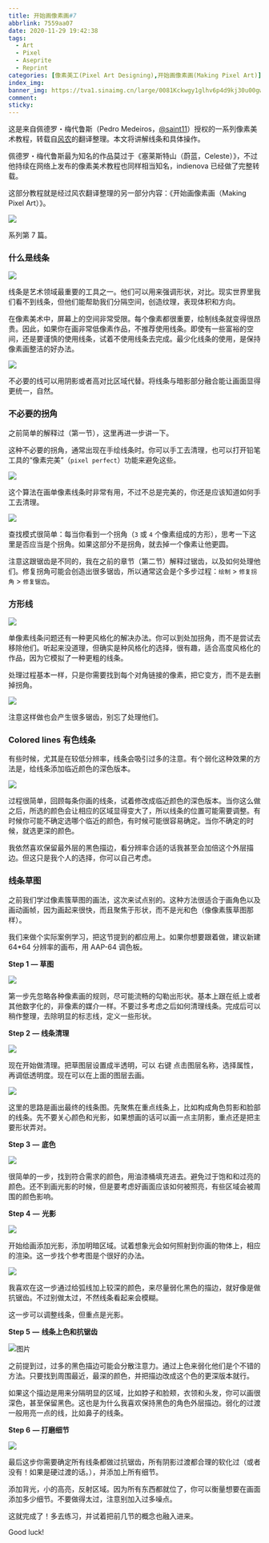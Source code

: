 ```yaml
---
title: 开始画像素画#7
abbrlink: 7559aa07
date: 2020-11-29 19:42:38
tags:
  - Art
  - Pixel
  - Aseprite
  - Reprint
categories: [像素美工(Pixel Art Designing),开始画像素画(Making Pixel Art)]
index_img:
banner_img: https://tva1.sinaimg.cn/large/0081Kckwgy1glhv6p4d9kj30u00gwt9p.jpg
comment:
sticky:
---
```






这是来自佩德罗・梅代鲁斯（Pedro Medeiros，[@saint11](https://twitter.com/saint11)）授权的一系列像素美术教程，转载自[风农](https://indienova.com/u/fengnong)的翻译整理。本文将讲解线条和具体操作。

<!--more-->



佩德罗・梅代鲁斯最为知名的作品莫过于《塞莱斯特山（蔚蓝，Celeste）》，不过他持续在网络上发布的像素美术教程也同样相当知名，indienova 已经做了完整转载。

这部分教程就是经过风农翻译整理的另一部分内容：《开始画像素画（Making Pixel Art）》。

![](https://tva1.sinaimg.cn/large/0081Kckwgy1glhv8bd0hfj30u008c74z.jpg)


系列第 7 篇。

### 什么是线条

![](https://tva1.sinaimg.cn/large/0081Kckwgy1glhv89ju74j30ei0d812e.jpg)



线条是艺术领域最重要的工具之一。他们可以用来强调形状，对比。现实世界里我们看不到线条，但他们能帮助我们分隔空间，创造纹理，表现体积和方向。

在像素美术中，屏幕上的空间非常受限。每个像素都很重要，绘制线条就变得很昂贵。因此，如果你在画非常低像素作品，不推荐使用线条。即使有一些富裕的空间，还是要谨慎的使用线条，试着不使用线条去完成。最少化线条的使用，是保持像素画整洁的好办法。

![](https://mmbiz.qpic.cn/mmbiz_png/VZ8kwNia656nTI2LBj3suic8XQ4Ec2mDovDCt2BDcwjydRAsAavRfUE6DHsv5ia5XcbHnydHaaHo09AvG04kIS50Q/640?wx_fmt=png&wxfrom=5&wx_lazy=1&wx_co=1)



不必要的线可以用阴影或者高对比区域代替。将线条与暗影部分融合能让画面显得更统一，自然。

### 不必要的拐角

之前简单的解释过（第一节），这里再进一步讲一下。

这种不必要的拐角，通常出现在手绘线条时。你可以手工去清理，也可以打开铅笔工具的“像素完美”（`pixel perfect`）功能来避免这些。

![](https://tva1.sinaimg.cn/large/0081Kckwgy1glhv88tzipj309w05c741.jpg)



这个算法在画单像素线条时非常有用，不过不总是完美的，你还是应该知道如何手工去清理。

![](https://tva1.sinaimg.cn/large/0081Kckwgy1glhv8cjbhrj30a205p0jc.jpg)



查找模式很简单：每当你看到一个拐角（`3` 或 `4` 个像素组成的方形），思考一下这里是否应当是个拐角。如果这部分不是拐角，就去掉一个像素让他更圆。

注意这跟锯齿是不同的，我在之前的章节（第二节）解释过锯齿，以及如何处理他们。修复拐角可能会创造出很多锯齿，所以通常这会是个多步过程：`绘制` > `修复拐角` > `修复锯齿`。

### 方形线

![](https://mmbiz.qpic.cn/mmbiz_png/VZ8kwNia656nTI2LBj3suic8XQ4Ec2mDovZlINW3bgF8R1K5SK9yyhNaKCib7BiblqlicP8AkCzIBxyFMttmyIBNLKQ/640?wx_fmt=png&wxfrom=5&wx_lazy=1&wx_co=1)



单像素线条问题还有一种更风格化的解决办法。你可以到处加拐角，而不是尝试去移除他们。听起来没道理，但确实是种风格化的选择，很有趣，适合高度风格化的作品，因为它模拟了一种更粗的线条。

处理过程基本一样，只是你需要找到每个对角链接的像素，把它变方，而不是去删掉拐角。

![](https://tva1.sinaimg.cn/large/0081Kckwgy1glhv8a5yvaj309w05m0i1.jpg)

注意这样做也会产生很多锯齿，别忘了处理他们。

### Colored lines 有色线条

有些时候，尤其是在较低分辨率，线条会吸引过多的注意。有个弱化这种效果的方法是，给线条添加临近颜色的深色版本。

![](https://mmbiz.qpic.cn/mmbiz_png/VZ8kwNia656nTI2LBj3suic8XQ4Ec2mDov1liczK25ftiam3YsickNl5yTnNicL81HKl91snwwbw5s4XwAS1yrCib8lWA/640?wx_fmt=png&wxfrom=5&wx_lazy=1&wx_co=1)



过程很简单，回顾每条你画的线条，试着修改成临近颜色的深色版本。当你这么做之后，所选的颜色会让相应的区域显得变大了，所以线条的位置可能需要调整。有时候你可能不确定选哪个临近的颜色，有时候可能很容易确定。当你不确定的时候，就选更深的颜色。

我依然喜欢保留最外层的黑色描边，看分辨率合适的话我甚至会加倍这个外层描边。但这只是我个人的选择，你可以自己考虑。

### 线条草图

之前我们学过像素簇草图的画法，这次来试点别的。这种方法很适合于画角色以及画动画帧，因为画起来很快，而且聚焦于形状，而不是光和色（像像素簇草图那样）。

我们来做个实际案例学习，把这节提到的都应用上。如果你想要跟着做，建议新建 64*64 分辨率的画布，用 AAP-64 调色板。



**Step 1  — 草图**

![](https://tva1.sinaimg.cn/large/0081Kckwgy1glhv87ygl3j30fh078mwx.jpg)

第一步先忽略各种像素画的规则，尽可能流畅的勾勒出形状。基本上跟在纸上或者其他数字化的，非像素的媒介一样。不要过多考虑之后如何清理线条。完成后可以稍作整理，去除明显的标志线，定义一些形状。

**Step 2  — 线条清理**

![](https://tva1.sinaimg.cn/large/0081Kckwgy1glhvbdn60dj307j0770sh.jpg)



现在开始做清理。把草图层设置成半透明，可以 右键 点击图层名称，选择属性，再调低透明度。现在可以在上面的图层去画。

![](https://tva1.sinaimg.cn/large/0081Kckwgy1glhv8ao6foj30c007zq2q.jpg)

这里的思路是画出最终的线条图。先聚焦在重点线条上，比如构成角色剪影和脸部的线条。先不要关心颜色和光影，如果想画的话可以画一点主阴影，重点还是把主要形状弄对。



**Step 3  —  底色**

![](https://mmbiz.qpic.cn/mmbiz_png/VZ8kwNia656nTI2LBj3suic8XQ4Ec2mDovve85R4AL3Ns9CkkPy3GZ91D8PLYmrl3Sc3WztQWvgHOec9h0XZDLrg/640?wx_fmt=png&wxfrom=5&wx_lazy=1&wx_co=1)



很简单的一步，找到符合需求的颜色，用油漆桶填充进去。避免过于饱和和过亮的颜色。还不到画光影的时候，但是要考虑好画面应该如何被照亮，有些区域会被周围的颜色影响。



**Step 4  —  光影**

![](https://tva1.sinaimg.cn/large/0081Kckwgy1glhv88aqv3j307p077gld.jpg)



开始给画添加光影，添加明暗区域。试着想象光会如何照射到你画的物体上，相应的渲染。这一步找个参考图是个很好的办法。

![](https://tva1.sinaimg.cn/large/0081Kckwgy1glhvaibzjbj309z07h742.jpg)



我喜欢在这一步通过给弧线加上较深的颜色，来尽量弱化黑色的描边，就好像是做抗锯齿。不过别做太过，不然线条看起来会模糊。

这一步可以调整线条，但重点是光影。



**Step 5  —  线条上色和抗锯齿**

![图片](https://tva1.sinaimg.cn/large/0081Kckwgy1glhv8c2gduj307p07agld.jpg)



之前提到过，过多的黑色描边可能会分散注意力。通过上色来弱化他们是个不错的方法。只要找到周围最近，最深的颜色，并把描边改成这个色的更深版本就行。

如果这个描边是用来分隔明显的区域，比如脖子和脸颊，衣领和头发，你可以画很深色，甚至保留黑色。这也是为什么我喜欢保持黑色的角色外层描边。弱化的过渡一般用亮一点的线，比如鼻子的线条。



**Step 6  — 打磨细节**

![](https://tva1.sinaimg.cn/large/0081Kckwgy1glhvb2fvmtj307t076t8h.jpg)



最后这步你需要确定所有线条都做过抗锯齿，所有阴影过渡都合理的软化过（或者没有！如果是硬过渡的话。），并添加上所有细节。

添加背光，小的高亮，反射区域。因为所有东西都就位了，你可以衡量想要在画面添加多少细节。不要做得太过，注意别加入过多噪点。

这就完成了！多去练习，并试着把前几节的概念也融入进来。

Good luck!

